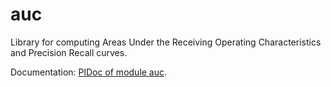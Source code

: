 # auc
Library for computing Areas Under the Receiving Operating Characteristics and Precision Recall curves.

Documentation: [PlDoc of module auc](https://friguzzi.github.io/auc.pl).
